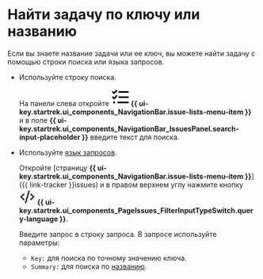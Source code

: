 # Найти задачу по ключу или названию

Если вы знаете название задачи или ее ключ, вы можете найти задачу с помощью строки поиска или языка запросов.


* Используйте строку поиска. 

  На панели слева откройте ![](../../_assets/tracker/svg/tasks.svg) **{{ ui-key.startrek.ui_components_NavigationBar.issue-lists-menu-item }}** и в поле **{{ ui-key.startrek.ui_components_NavigationBar_IssuesPanel.search-input-placeholder }}** введите текст для поиска.

* Используйте [язык запросов](query-filter.md).
      
  Откройте [страницу **{{ ui-key.startrek.ui_components_NavigationBar.issue-lists-menu-item }}**]({{ link-tracker }}issues) и в правом верхнем углу нажмите кнопку ![](../../_assets/tracker/svg/query-language.svg) **{{ ui-key.startrek.ui_components_PageIssues_FilterInputTypeSwitch.query-language }}**.

  Введите запрос в строку запроса. В запросе используйте параметры:

    * `Key:` для поиска по точному значению ключа.
    * `Summary:` для поиска по [названию](query-filter.md#query-text).
    



